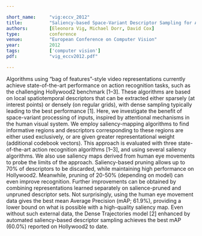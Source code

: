 ```yaml
---

short_name:     "vig:eccv_2012"
title:          "Saliency-based Space-Variant Descriptor Sampling for Action Recognition"
authors:        [Eleonora Vig, Michael Dorr, David Cox]
type:           conference
venue:          "European Conference on Computer Vision"
year:           2012
tags:           ['computer vision']
pdf:            "vig_eccv2012.pdf"

---
```


Algorithms using “bag of features”-style video representations currently achieve state-of-the-art performance on action recognition tasks, such as the challenging Hollywood2 benchmark [1–3]. These algorithms are based on local spatiotemporal descriptors that can be extracted either sparsely (at interest points) or densely (on regular grids), with dense sampling typically leading to the best performance [1]. Here, we investigate the benefit of space-variant processing of inputs, inspired by attentional mechanisms in the human visual system. We employ saliency-mapping algorithms to find informative regions and descriptors corresponding to these regions are either used exclusively, or are given greater representational weight (additional codebook vectors). This approach is evaluated with three state-of-the-art action recognition algorithms [1–3], and using several saliency algorithms. We also use saliency maps derived from human eye movements to probe the limits of the approach. Saliency-based pruning allows up to 70% of descriptors to be discarded, while maintaining high performance on Hollywood2. Meanwhile, pruning of 20-50% (depending on model) can even improve recognition. Further improvements can be obtained by combining representations learned separately on salience-pruned and unpruned descriptor sets. Not surprisingly, using the human eye movement data gives the best mean Average Precision (mAP; 61.9%), providing a lower bound on what is possible with a high-quality saliency map. Even without such external data, the Dense Trajectories model [2] enhanced by automated saliency-based descriptor sampling achieves the best mAP (60.0%) reported on Hollywood2 to date.